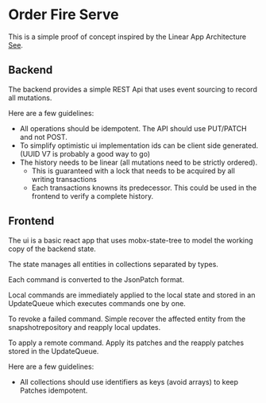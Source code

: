 # Order Fire Serve

This is a simple proof of concept inspired by the Linear App Architecture [See](https://www.youtube.com/live/WxK11RsLqp4?feature=share&t=2175).

## Backend
The backend provides a simple REST Api that uses event sourcing to record all mutations.

Here are a few guidelines:
 * All operations should be idempotent. The API should use PUT/PATCH and not POST.
 * To simplify optimistic ui implementation ids can be client side generated. (UUID V7 is probably a good way to go)
 * The history needs to be linear (all mutations need to be strictly ordered).
   * This is guaranteed with a lock that needs to be acquired by all writing transactions
   * Each transactions knowns its predecessor. This could be used in the frontend to verify a complete history.
 
 ## Frontend
 The ui is a basic react app that uses mobx-state-tree to model the working copy of the backend state.
 
 The state manages all entities in collections separated by types.
 
 Each command is converted to the JsonPatch format.
 
 Local commands are immediately applied to the local state and stored in an UpdateQueue which executes commands one by one.
 
 To revoke a failed command. Simple recover the affected entity from the snapshotrepository and reapply local updates.
 
 To apply a remote command. Apply its patches and the reapply patches stored in the UpdateQueue.
 
 Here are a few guidelines:
  * All collections should use identifiers as keys (avoid arrays) to keep Patches idempotent.